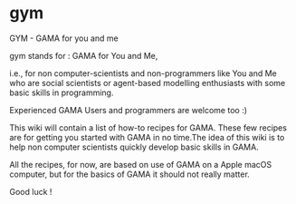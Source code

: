 # gym
GYM - GAMA for you and me

gym stands for : GAMA for You and Me,

i.e., for non computer-scientists and non-programmers like You and Me who are social scientists or agent-based modelling enthusiasts with some basic skills in programming.

Experienced GAMA Users and programmers are welcome too :)

This wiki will contain a list of how-to recipes for GAMA. These few recipes are for getting you started with GAMA in no time.The idea of this wiki is to help non computer scientists quickly develop basic skills in GAMA.

All the recipes, for now, are based on use of GAMA on a Apple macOS computer, but for the basics of GAMA it should not really matter.

Good luck !
